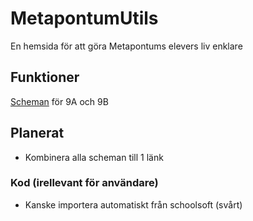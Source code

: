 # MetapontumUtils

 En hemsida för att göra Metapontums elevers liv enklare

## Funktioner

 [Scheman](schedule) för 9A och 9B

## Planerat

- Kombinera alla scheman till 1 länk

### Kod (irellevant för användare)

- Kanske importera automatiskt från schoolsoft (svårt)
